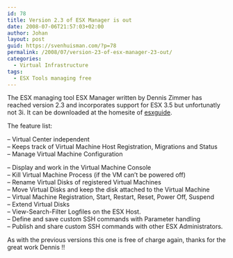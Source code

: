 ```yaml
---
id: 78
title: Version 2.3 of ESX Manager is out
date: 2008-07-06T21:57:03+02:00
author: Johan
layout: post
guid: https://svenhuisman.com/?p=78
permalink: /2008/07/version-23-of-esx-manager-23-out/
categories:
  - Virtual Infrastructure
tags:
  - ESX Tools managing free
---
```

The ESX managing tool ESX Manager written by Dennis Zimmer has reached version 2.3 and incorporates support for ESX 3.5 but unfortunatly not 3i. It can be downloaded at the homesite of <a href="http://www.esxguide.com" target="_blank">esxguide</a>.

The feature list:

&#8211; Virtual Center independent  
&#8211; Keeps track of Virtual Machine Host Registration, Migrations and Status  
&#8211; Manage Virtual Machine Configuration<!--more-->

  
&#8211; Display and work in the Virtual Machine Console  
&#8211; Kill Virtual Machine Process (if the VM can&#8217;t be powered off)  
&#8211; Rename Virtual Disks of registered Virtual Machines  
&#8211; Move Virtual Disks and keep the disk attached to the Virtual Machine  
&#8211; Virtual Machine Registration, Start, Restart, Reset, Power Off, Suspend  
&#8211; Extend Virtual Disks  
&#8211; View-Search-Filter Logfiles on the ESX Host.  
&#8211; Define and save custom SSH commands with Parameter handling  
&#8211; Publish and share custom SSH commands with other ESX Administrators.

As with the previous versions this one is free of charge again, thanks for the great work Dennis !!